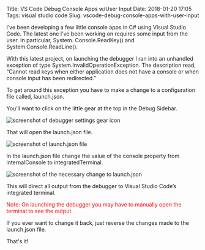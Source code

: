 Title: VS Code Debug Console Apps w/User Input
Date: 2018-01-20 17:05
Tags: visual studio code
Slug: vscode-debug-console-apps-with-user-input

I’ve been developing a few little console apps in C# using Visual Studio Code. The latest one I’ve been working on requires some input from the user. In particular, System. Console.ReadKey() and System.Console.ReadLine(). 

With this latest project, on launching the debugger I ran into an unhandled exception of type System.InvalidOperationException. The description read, “Cannot read keys when either application does not have a console or when console input has been redirected.”

To get around this exception you have to make a change to a configuration file called, launch.json.

You’ll want to click on the little gear at the top in the Debug Sidebar.

![screenshot of debugger settings gear icon](images/launch-json-gear-crop.png)

That will open the launch.json file.

![screenshot of launch.json file](images/launch-json-file-crop.png)

In the launch.json file change the value of the console property from internalConsole to integratedTerminal.

![screenshot of the necessary change to launch.json](images/change-to-launch-json-crop.png)

This will direct all output from the debugger to Visual Studio Code’s integrated terminal.

<span style="color:red;">Note: On launching the debugger you may have to manually open the terminal to see the output.</span>

If you ever want to change it back, just reverse the changes made to the launch.json file.

That's it!
